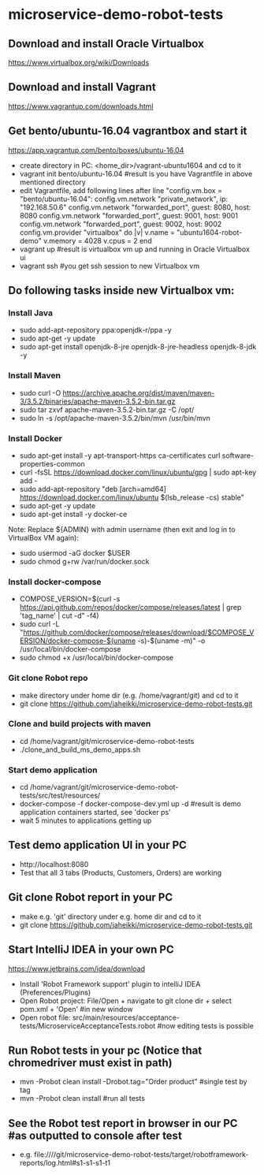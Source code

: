 # microservice-demo-robot-tests
## Download and install Oracle Virtualbox
https://www.virtualbox.org/wiki/Downloads

## Download and install Vagrant
https://www.vagrantup.com/downloads.html

## Get bento/ubuntu-16.04 vagrantbox and start it
https://app.vagrantup.com/bento/boxes/ubuntu-16.04
- create directory in PC: <home_dir>/vagrant-ubuntu1604 and cd to it
- vagrant init bento/ubuntu-16.04  #result is you have Vagrantfile in above mentioned directory
- edit Vagrantfile, add following lines after line "config.vm.box = "bento/ubuntu-16.04":
  config.vm.network "private_network", ip: "192.168.50.6"
  config.vm.network "forwarded_port", guest: 8080, host: 8080
  config.vm.network "forwarded_port", guest: 9001, host: 9001
  config.vm.network "forwarded_port", guest: 9002, host: 9002
  config.vm.provider "virtualbox" do |v|
   v.name = "ubuntu1604-robot-demo"
   v.memory = 4028
   v.cpus = 2
  end
- vagrant up  #result is virtualbox vm up and running in Oracle Virtualbox ui
- vagrant ssh #you get ssh session to new Virtualbox vm

## Do following tasks inside new Virtualbox vm:

### Install Java
 - sudo add-apt-repository ppa:openjdk-r/ppa -y
 - sudo apt-get -y update
 - sudo apt-get install openjdk-8-jre openjdk-8-jre-headless openjdk-8-jdk -y

### Install Maven
 - sudo curl -O https://archive.apache.org/dist/maven/maven-3/3.5.2/binaries/apache-maven-3.5.2-bin.tar.gz
 - sudo tar zxvf apache-maven-3.5.2-bin.tar.gz -C /opt/
 - sudo ln -s /opt/apache-maven-3.5.2/bin/mvn /usr/bin/mvn

### Install Docker
 - sudo apt-get install -y apt-transport-https ca-certificates curl software-properties-common
 - curl -fsSL https://download.docker.com/linux/ubuntu/gpg | sudo apt-key add -
 - sudo add-apt-repository "deb [arch=amd64] https://download.docker.com/linux/ubuntu $(lsb_release -cs) stable"
 - sudo apt-get -y update
 - sudo apt-get install -y docker-ce

Note: Replace ${ADMIN} with admin username (then exit and log in to VirtualBox VM again):
 - sudo usermod -aG docker $USER 
 - sudo chmod g+rw /var/run/docker.sock

### Install docker-compose
 - COMPOSE_VERSION=$(curl -s https://api.github.com/repos/docker/compose/releases/latest | grep 'tag_name' | cut -d\" -f4)
 - sudo curl -L "https://github.com/docker/compose/releases/download/$COMPOSE_VERSION/docker-compose-$(uname -s)-$(uname -m)" -o /usr/local/bin/docker-compose
- sudo chmod +x /usr/local/bin/docker-compose

### Git clone Robot repo
 - make directory under home dir (e.g. /home/vagrant/git) and cd to it
 - git clone https://github.com/jaheikki/microservice-demo-robot-tests.git

### Clone and build projects with maven
 - cd /home/vagrant/git/microservice-demo-robot-tests
 - ./clone_and_build_ms_demo_apps.sh

### Start demo application
 - cd /home/vagrant/git/microservice-demo-robot-tests/src/test/resources/
 - docker-compose -f docker-compose-dev.yml up -d  #result is demo application containers started, see 'docker ps'
 - wait 5 minutes to applications getting up

## Test demo application UI in your PC
 - http://localhost:8080
 - Test that all 3 tabs (Products, Customers, Orders) are working

## Git clone Robot report in your PC
 - make e.g. 'git' directory under e.g. home dir and cd to it
 - git clone https://github.com/jaheikki/microservice-demo-robot-tests.git

## Start IntelliJ IDEA in your own PC
https://www.jetbrains.com/idea/download
 - Install 'Robot Framework support' plugin to intelliJ IDEA (Preferences/Plugins)
 - Open Robot project: File/Open + navigate to git clone dir + select pom.xml + 'Open'  #in new window
 - Open robot file: src/main/resources/acceptance-tests/MicroserviceAcceptanceTests.robot  #now editing tests is possible

## Run Robot tests in your pc (Notice that chromedriver must exist in path)
 - mvn -Probot clean install -Drobot.tag="Order product"  #single test by tag
 - mvn -Probot clean install  #run all tests

## See the Robot test report in browser in our PC  #as outputted to console after test
 - e.g. file:///<home dir>/git/microservice-demo-robot-tests/target/robotframework-reports/log.html#s1-s1-s1-t1
